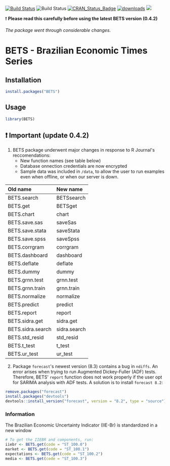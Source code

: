 [![Build Status](https://travis-ci.org/nmecsys/BETS.svg?branch=master)](https://travis-ci.org/nmecsys/BETS) 
![Build Status](https://ci.appveyor.com/api/projects/status/github/nmecsys/BETS?branch=master&svg=true)
[![CRAN_Status_Badge](http://www.r-pkg.org/badges/version/BETS)](https://CRAN.R-project.org/package=BETS) 
[![downloads](http://cranlogs.r-pkg.org/badges/BETS)](http://cran.rstudio.com/web/packages/BETS/index.html)
![](http://cranlogs.r-pkg.org/badges/last-week/BETS?color=blue)

:exclamation: **Please read this carefully before using the latest BETS version (0.4.2)**

*The package went through considerable changes.*

# BETS - Brazilian Economic Times Series

## Installation

```R
install.packages("BETS") 
```
## Usage

```R
library(BETS)
```

## :exclamation: Important (update 0.4.2)

1. BETS package underwent major changes in response to R Journal's reccomendations:
    - New function names (see table below)
    - Database onnection credentials are now encrypted
    - Sample data was included in `/data`, to allow the user to run examples even when offline, or when our server is down.

  |Old name  | New name   |  
  |:---------|:----------|
  |BETS.search|BETSsearch|
  |BETS.get|BETSget|
  |BETS.chart|chart|
  |BETS.save.sas|saveSas|
  |BETS.save.stata|saveStata|
  |BETS.save.spss|saveSpss|
  |BETS.corrgram|corrgram|
  |BETS.dashboard|dashboard|
  |BETS.deflate|deflate|
  |BETS.dummy|dummy|
  |BETS.grnn.test|grnn.test|
  |BETS.grnn.train|grnn.train|
  |BETS.normalize|normalize|
  |BETS.predict|predict|
  |BETS.report|report|
  |BETS.sidra.get|sidra.get|
  |BETS.sidra.search|sidra.search|
  |BETS.std_resid|std_resid|
  |BETS.t_test|t_test|
  |BETS.ur_test|ur_test|
    
2. Package `forecast`'s newest version (8.3) contains a bug in `ndiffs`. An error arises when trying to run Augmented Dickey-Fuller (ADF) tests. Therefore, BETS' `report` function does not work properly if the user opt for SARIMA analysis with ADF tests. A solution is to install `forecast 8.2`:

```R
remove.packages("forecast")
install.packages("devtools")
devtools::install_version("forecast", version = "8.2", type = "source")
```

### Information
 
 The Brazilian Economic Uncertainty Indicator (IIE-Br) is standardized in a new window
 
   ```R
   # To get the IIEBR and components, run:
   iiebr <- BETS.get(code = "ST_100.0")
   market <- BETS.get(code = "ST_100.1")
   expectations <- BETS.get(code = "ST_100.2")
   media <- BETS.get(code = "ST_100.3")
   ```




